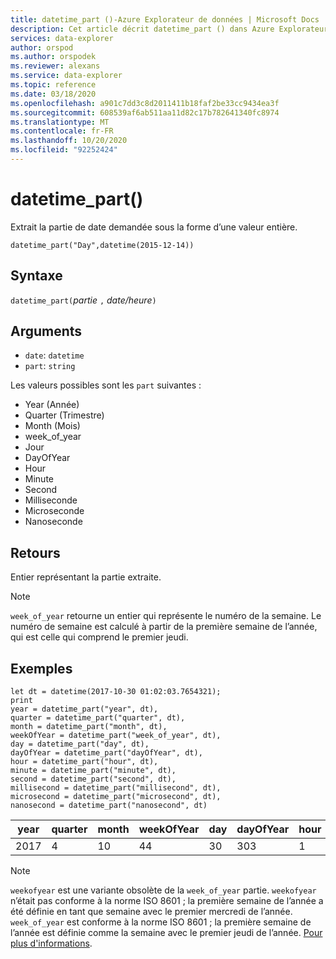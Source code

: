 ```yaml
---
title: datetime_part ()-Azure Explorateur de données | Microsoft Docs
description: Cet article décrit datetime_part () dans Azure Explorateur de données.
services: data-explorer
author: orspod
ms.author: orspodek
ms.reviewer: alexans
ms.service: data-explorer
ms.topic: reference
ms.date: 03/18/2020
ms.openlocfilehash: a901c7dd3c8d2011411b18faf2be33cc9434ea3f
ms.sourcegitcommit: 608539af6ab511aa11d82c17b782641340fc8974
ms.translationtype: MT
ms.contentlocale: fr-FR
ms.lasthandoff: 10/20/2020
ms.locfileid: "92252424"
---
```

# <a name="datetime_part"></a>datetime_part()

Extrait la partie de date demandée sous la forme d’une valeur entière.

```kusto
datetime_part("Day",datetime(2015-12-14))
```

## <a name="syntax"></a>Syntaxe

`datetime_part(`*partie* `,` *date/heure*`)`

## <a name="arguments"></a>Arguments

* `date`: `datetime`
* `part`: `string`

Les valeurs possibles sont les `part` suivantes : 
* Year (Année)
* Quarter (Trimestre)
* Month (Mois)
* week_of_year
* Jour
* DayOfYear
* Hour
* Minute
* Second
* Milliseconde
* Microseconde
* Nanoseconde

## <a name="returns"></a>Retours

Entier représentant la partie extraite.

> [!NOTE]
> `week_of_year` retourne un entier qui représente le numéro de la semaine. Le numéro de semaine est calculé à partir de la première semaine de l’année, qui est celle qui comprend le premier jeudi.

## <a name="examples"></a>Exemples

```kusto
let dt = datetime(2017-10-30 01:02:03.7654321); 
print 
year = datetime_part("year", dt),
quarter = datetime_part("quarter", dt),
month = datetime_part("month", dt),
weekOfYear = datetime_part("week_of_year", dt),
day = datetime_part("day", dt),
dayOfYear = datetime_part("dayOfYear", dt),
hour = datetime_part("hour", dt),
minute = datetime_part("minute", dt),
second = datetime_part("second", dt),
millisecond = datetime_part("millisecond", dt),
microsecond = datetime_part("microsecond", dt),
nanosecond = datetime_part("nanosecond", dt)

```

|year|quarter|month|weekOfYear|day|dayOfYear|hour|minute|second|milliseconde|microseconde|nanoseconde|
|---|---|---|---|---|---|---|---|---|---|---|---|
|2017|4|10|44|30|303|1|2|3|765|765432|765432100|

> [!NOTE]
> `weekofyear` est une variante obsolète de la `week_of_year` partie. `weekofyear` n’était pas conforme à la norme ISO 8601 ; la première semaine de l’année a été définie en tant que semaine avec le premier mercredi de l’année.
> `week_of_year` est conforme à la norme ISO 8601 ; la première semaine de l’année est définie comme la semaine avec le premier jeudi de l’année. [Pour plus d'informations](https://en.wikipedia.org/wiki/ISO_8601#Week_dates).